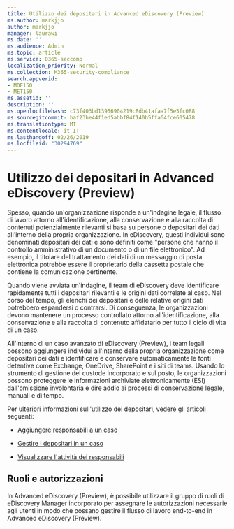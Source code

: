 ```yaml
---
title: Utilizzo dei depositari in Advanced eDiscovery (Preview)
ms.author: markjjo
author: markjjo
manager: laurawi
ms.date: ''
ms.audience: Admin
ms.topic: article
ms.service: O365-seccomp
localization_priority: Normal
ms.collection: M365-security-compliance
search.appverid:
- MOE150
- MET150
ms.assetid: ''
description: ''
ms.openlocfilehash: c73f403bd13956904219c8db41afaa7f5e5fc088
ms.sourcegitcommit: baf23be44f1ed5abbf84f140b5ffa64fce605478
ms.translationtype: MT
ms.contentlocale: it-IT
ms.lasthandoff: 02/26/2019
ms.locfileid: "30294769"
---
```

# <a name="work-with-custodians-in-advanced-ediscovery-preview"></a>Utilizzo dei depositari in Advanced eDiscovery (Preview)

Spesso, quando un'organizzazione risponde a un'indagine legale, il flusso di lavoro attorno all'identificazione, alla conservazione e alla raccolta di contenuti potenzialmente rilevanti si basa su persone o depositari dei dati all'interno della propria organizzazione. In eDiscovery, questi individui sono denominati depositari dei dati e sono definiti come "persone che hanno il controllo amministrativo di un documento o di un file elettronico". Ad esempio, il titolare del trattamento dei dati di un messaggio di posta elettronica potrebbe essere il proprietario della cassetta postale che contiene la comunicazione pertinente.  

Quando viene avviata un'indagine, il team di eDiscovery deve identificare rapidamente tutti i depositari rilevanti e le origini dati correlate al caso. Nel corso del tempo, gli elenchi dei depositari e delle relative origini dati potrebbero espandersi o contrarsi. Di conseguenza, le organizzazioni devono mantenere un processo controllato attorno all'identificazione, alla conservazione e alla raccolta di contenuto affidatario per tutto il ciclo di vita di un caso.

All'interno di un caso avanzato di eDiscovery (Preview), i team legali possono aggiungere individui all'interno della propria organizzazione come depositari dei dati e identificare e conservare automaticamente le fonti detentive come Exchange, OneDrive, SharePoint e i siti di teams. Usando lo strumento di gestione del custode incorporato e sul posto, le organizzazioni possono proteggere le informazioni archiviate elettronicamente (ESI) dall'omissione involontaria e dire addio ai processi di conservazione legale, manuali e di tempo. 

Per ulteriori informazioni sull'utilizzo dei depositari, vedere gli articoli seguenti: 

- [Aggiungere responsabili a un caso](add-custodians-to-case.md)

- [Gestire i depositari in un caso](manage-new-custodians.md)

- [Visualizzare l'attività dei responsabili](view-custodian-activity.md)

## <a name="roles-and-permissions"></a>Ruoli e autorizzazioni

In Advanced eDiscovery (Preview), è possibile utilizzare il gruppo di ruoli di eDiscovery Manager incorporato per assegnare le autorizzazioni necessarie agli utenti in modo che possano gestire il flusso di lavoro end-to-end in Advanced eDiscovery (Preview).
